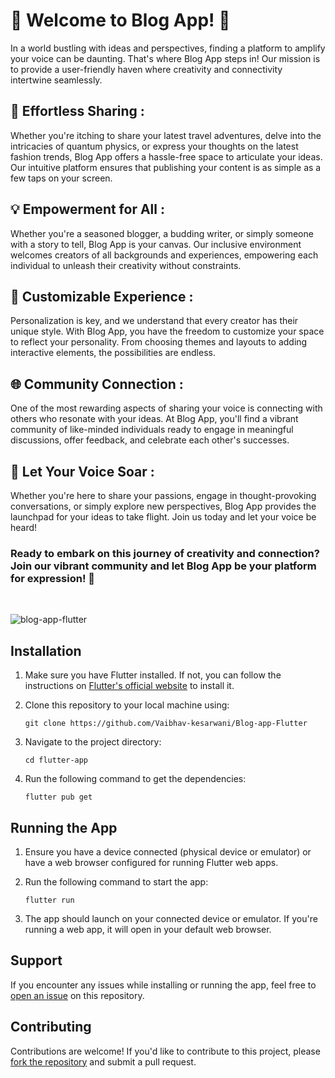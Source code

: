 # 🌟 Welcome to Blog App! 🌟

In a world bustling with ideas and perspectives, finding a platform to amplify your voice can be daunting. That's where Blog App steps in! Our mission is to provide a user-friendly haven where creativity and connectivity intertwine seamlessly.

## 📝 Effortless Sharing : 

Whether you're itching to share your latest travel adventures, delve into the intricacies of quantum physics, or express your thoughts on the latest fashion trends, Blog App offers a hassle-free space to articulate your ideas. Our intuitive platform ensures that publishing your content is as simple as a few taps on your screen.

## 💡 Empowerment for All : 

Whether you're a seasoned blogger, a budding writer, or simply someone with a story to tell, Blog App is your canvas. Our inclusive environment welcomes creators of all backgrounds and experiences, empowering each individual to unleash their creativity without constraints.

## 🎨 Customizable Experience : 

Personalization is key, and we understand that every creator has their unique style. With Blog App, you have the freedom to customize your space to reflect your personality. From choosing themes and layouts to adding interactive elements, the possibilities are endless.

## 🌐 Community Connection : 

One of the most rewarding aspects of sharing your voice is connecting with others who resonate with your ideas. At Blog App, you'll find a vibrant community of like-minded individuals ready to engage in meaningful discussions, offer feedback, and celebrate each other's successes.

## 🚀 Let Your Voice Soar : 

Whether you're here to share your passions, engage in thought-provoking conversations, or simply explore new perspectives, Blog App provides the launchpad for your ideas to take flight. Join us today and let your voice be heard!

### Ready to embark on this journey of creativity and connection? Join our vibrant community and let Blog App be your platform for expression! 🚀

<br />

![blog-app-flutter](https://github.com/Vaibhav-kesarwani/Blog-app-Flutter/assets/116189379/961e7d21-51a4-4d9f-85b0-c338a50f4d9b)

## Installation
1. Make sure you have Flutter installed. If not, you can follow the instructions on [Flutter's official website](https://flutter.dev/docs/get-started/install) to install it.

2. Clone this repository to your local machine using:

    ```
    git clone https://github.com/Vaibhav-kesarwani/Blog-app-Flutter
    ```

3. Navigate to the project directory:

    ```
    cd flutter-app
    ```

4. Run the following command to get the dependencies:

    ```
    flutter pub get
    ```

## Running the App
1. Ensure you have a device connected (physical device or emulator) or have a web browser configured for running Flutter web apps.

2. Run the following command to start the app:

    ```
    flutter run
    ```

3. The app should launch on your connected device or emulator. If you're running a web app, it will open in your default web browser.

## Support
If you encounter any issues while installing or running the app, feel free to [open an issue](https://github.com/Vaibhav-kesarwani/Blog-app-Flutter/issues) on this repository.

## Contributing
Contributions are welcome! If you'd like to contribute to this project, please [fork the repository](https://github.com/Vaibhav-kesarwani/Blog-app-Flutter/fork) and submit a pull request.
